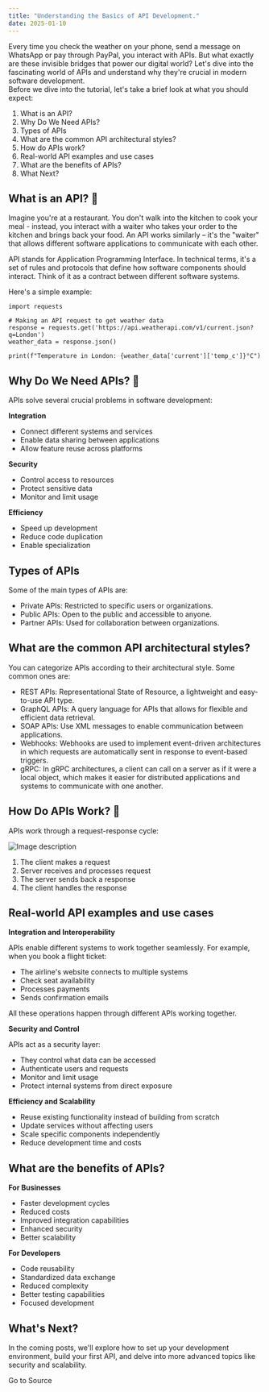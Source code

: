 ```yaml
---
title: "Understanding the Basics of API Development."
date: 2025-01-10
---
```


Every time you check the weather on your phone, send a message on WhatsApp or pay through PayPal, you interact with APIs. But what exactly are these invisible bridges that power our digital world? Let's dive into the fascinating world of APIs and understand why they're crucial in modern software development.  
Before we dive into the tutorial, let's take a brief look at what you should expect:

1. What is an API?
2. Why Do We Need APIs?
3. Types of APIs
4. What are the common API architectural styles?
5. How do APIs work?
6. Real-world API examples and use cases
7. What are the benefits of APIs?
8. What Next?

## What is an API? 🤔

Imagine you're at a restaurant. You don't walk into the kitchen to cook your meal - instead, you interact with a waiter who takes your order to the kitchen and brings back your food. An API works similarly – it's the "waiter" that allows different software applications to communicate with each other.

API stands for Application Programming Interface. In technical terms, it's a set of rules and protocols that define how software components should interact. Think of it as a contract between different software systems.

Here's a simple example:  

```
import requests

# Making an API request to get weather data
response = requests.get('https://api.weatherapi.com/v1/current.json?q=London')
weather_data = response.json()

print(f"Temperature in London: {weather_data['current']['temp_c']}°C")

```

## Why Do We Need APIs? 🎯

APIs solve several crucial problems in software development:

**Integration**

- Connect different systems and services
- Enable data sharing between applications
- Allow feature reuse across platforms

**Security**

- Control access to resources
- Protect sensitive data
- Monitor and limit usage

**Efficiency**

- Speed up development
- Reduce code duplication
- Enable specialization

## Types of APIs

Some of the main types of APIs are:

- Private APIs: Restricted to specific users or organizations.
- Public APIs: Open to the public and accessible to anyone.
- Partner APIs: Used for collaboration between organizations.

## What are the common API architectural styles?

You can categorize APIs according to their architectural style. Some common ones are:

- REST APIs: Representational State of Resource, a lightweight and easy-to-use API type.
- GraphQL APIs: A query language for APIs that allows for flexible and efficient data retrieval.
- SOAP APIs: Use XML messages to enable communication between applications.
- Webhooks: Webhooks are used to implement event-driven architectures in which requests are automatically sent in response to event-based triggers.
- gRPC: In gRPC architectures, a client can call on a server as if it were a local object, which makes it easier for distributed applications and systems to communicate with one another.

## How Do APIs Work? 🔄

APIs work through a request-response cycle:

![Image description](https://media2.dev.to/dynamic/image/width=800%2Cheight=%2Cfit=scale-down%2Cgravity=auto%2Cformat=auto/https%3A%2F%2Fdev-to-uploads.s3.amazonaws.com%2Fuploads%2Farticles%2F8wm7eiv00liit0j8hnke.png)

1. The client makes a request
2. Server receives and processes request
3. The server sends back a response
4. The client handles the response

## Real-world API examples and use cases

**Integration and Interoperability**

APIs enable different systems to work together seamlessly. For example, when you book a flight ticket:

- The airline's website connects to multiple systems
- Check seat availability
- Processes payments
- Sends confirmation emails

All these operations happen through different APIs working together.

**Security and Control**

APIs act as a security layer:

- They control what data can be accessed
- Authenticate users and requests
- Monitor and limit usage
- Protect internal systems from direct exposure

**Efficiency and Scalability**

- Reuse existing functionality instead of building from scratch
- Update services without affecting users
- Scale specific components independently
- Reduce development time and costs

## What are the benefits of APIs?

**For Businesses**

- Faster development cycles
- Reduced costs
- Improved integration capabilities
- Enhanced security
- Better scalability

**For Developers**

- Code reusability
- Standardized data exchange
- Reduced complexity
- Better testing capabilities
- Focused development

## What's Next?

In the coming posts, we'll explore how to set up your development environment, build your first API, and delve into more advanced topics like security and scalability.

Go to Source
